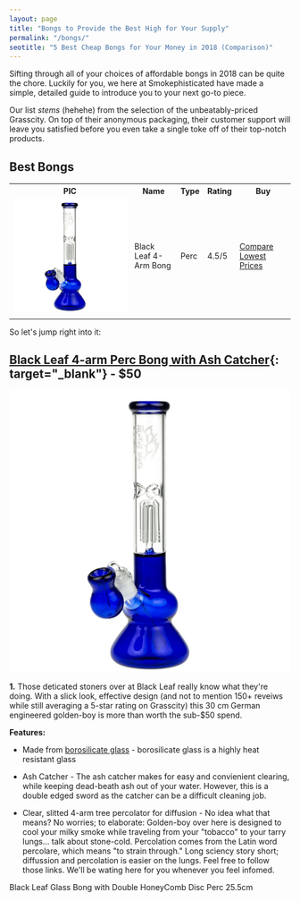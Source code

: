 ```yaml
---
layout: page
title: "Bongs to Provide the Best High for Your Supply" 
permalink: "/bongs/"
seotitle: "5 Best Cheap Bongs for Your Money in 2018 (Comparison)"
---
```


Sifting through all of your choices of affordable bongs in 2018 can be quite the chore. Luckily for you, we here at Smokephisticated have made a simple, detailed guide to introduce you to your next go-to piece.

Our list *stems* (hehehe) from the selection of the unbeatably-priced Grasscity. On top of their anonymous packaging, their customer support will leave you satisfied before you even take a single toke off of their top-notch products.

## Best Bongs

<table class="basic-table">
	<tr>
		<th>PIC</th>
		<th>Name</th>
		<th>Type</th>
		<th>Rating</th>
		<th>Buy</th>
	</tr>
	<tr>
		<td><a target="_blank" href="http://affiliates.grasscity.com/shop/clickthru.cgi?id=Smokephisticated&page=https://www.grasscity.com/us_en/black-leaf-4-arm-perc-bong-with-ash-catcher-blue.html"><img alt="Black Leaf 4-arm Perc Bong with Ash Catcher" class="table-image" src="/img/bongs/4-arm.png" /></a></td>
		<td>Black Leaf 4-Arm Bong</td>
		<td>Perc</td>
		<td>4.5/5</td>
		<td><a class="big-button" target="_blank" href="http://affiliates.grasscity.com/shop/clickthru.cgi?id=Smokephisticated&page=https://www.grasscity.com/us_en/black-leaf-4-arm-perc-bong-with-ash-catcher-blue.html">Compare Lowest Prices</a></td>
	</tr>
	<tr>
		<td></td>
	</tr>
</table>

So let's jump right into it:

## [Black Leaf 4-arm Perc Bong with Ash Catcher](http://affiliates.grasscity.com/shop/clickthru.cgi?id=Smokephisticated&page=https://www.grasscity.com/us_en/black-leaf-4-arm-perc-bong-with-ash-catcher-blue.html){: target="_blank"} - $50
<a target="_blank" href="http://affiliates.grasscity.com/shop/clickthru.cgi?id=Smokephisticated&page=https://www.grasscity.com/us_en/black-leaf-4-arm-perc-bong-with-ash-catcher-blue.html"><img alt="Black Leaf 4-arm Perc Bong with Ash Catcher" class="img-middle" src="/img/bongs/4-arm.png" /></a>


**1.** Those deticated stoners over at Black Leaf really know what they're doing. With a slick look, effective design (and not to mention 150+ reveiws while still averaging a 5-star rating on Grasscity) this 30 cm German engineered golden-boy is more than worth the sub-$50 spend.

**Features:**

* Made from [borosilicate glass](https://apaviata.com/advantages-of-borosilicate-glass/) - borosilicate glass is a highly heat resistant glass 
* Ash Catcher - The ash catcher makes for easy and convienient clearing, while keeping dead-beath ash out of your water. However, this is a double edged sword as the catcher can be a difficult cleaning job.

 * Clear, slitted 4-arm tree percolator for diffusion - No idea what that means? No worries; to elaborate: Golden-boy over here is designed to cool your milky smoke while traveling from your "tobacco" to your tarry lungs... talk about stone-cold. Percolation comes from the Latin word percolare, which means "to strain through." Long sciency story short; diffussion and percolation is easier on the lungs. Feel free to follow those links. We'll be wating here for you whenever you feel infomed.




Black Leaf Glass Bong with Double HoneyComb Disc Perc 25.5cm

